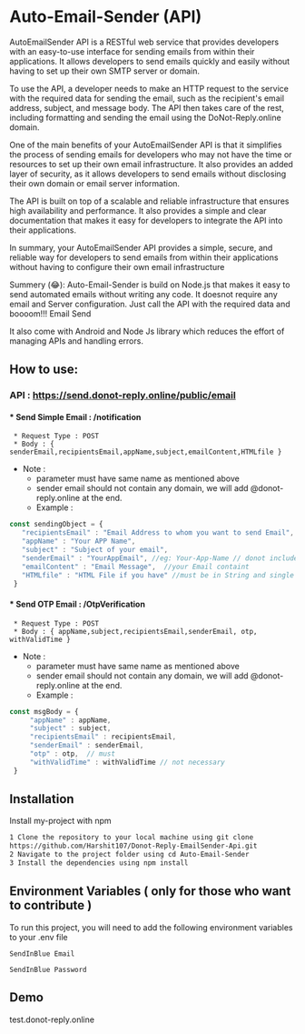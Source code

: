 
# Auto-Email-Sender (API)

AutoEmailSender API is a RESTful web service that provides developers with an easy-to-use interface for sending emails from within their applications. It allows developers to send emails quickly and easily without having to set up their own SMTP server or domain.

To use the API, a developer needs to make an HTTP request to the service with the required data for sending the email, such as the recipient's email address, subject, and message body. The API then takes care of the rest, including formatting and sending the email using the DoNot-Reply.online domain.

One of the main benefits of your AutoEmailSender API is that it simplifies the process of sending emails for developers who may not have the time or resources to set up their own email infrastructure. It also provides an added layer of security, as it allows developers to send emails without disclosing their own domain or email server information.

The API is built on top of a scalable and reliable infrastructure that ensures high availability and performance. It also provides a simple and clear documentation that makes it easy for developers to integrate the API into their applications.

In summary, your AutoEmailSender API provides a simple, secure, and reliable way for developers to send emails from within their applications without having to configure their own email infrastructure

Summery (😂):
Auto-Email-Sender is build on Node.js that makes it easy to send automated emails without writing any code. It doesnot require any email and Server configuration. Just call the API with the required data and boooom!!! Email Send 


It also come with Android and Node Js library which reduces the effort of managing APIs and handling errors.

## How to use:

### API  : https://send.donot-reply.online/public/email

  
  #### * Send Simple Email : /notification
  ```
   * Request Type : POST
   * Body : { senderEmail,recipientsEmail,appName,subject,emailContent,HTMLfile }
 ```
  * Note : 
    * parameter must have same name as mentioned above
    * sender email should not contain any domain, we will add @donot-reply.online at the end.
    * Example : 
   ``` JavaScript
   const sendingObject = {
      "recipientsEmail" : "Email Address to whom you want to send Email", //  use Array of String for multiple email
      "appName" : "Your APP Name", 
      "subject" : "Subject of your email",
      "senderEmail" : "YourAppEmail", //eg: Your-App-Name // donot include @donot-reply.online // no space or special char
      "emailContent" : "Email Message",  //your Email containt
      "HTMLfile" : "HTML File if you have" //must be in String and single html formate  
    } 
  ```
  
   
  #### * Send OTP Email : /OtpVerification
  ```
   * Request Type : POST
   * Body : { appName,subject,recipientsEmail,senderEmail, otp, withValidTime }
 ```
  * Note : 
    * parameter must have same name as mentioned above
    * sender email should not contain any domain, we will add @donot-reply.online at the end.
    * Example : 
   ``` JavaScript
  const msgBody = {
        "appName" : appName,
        "subject" : subject,
        "recipientsEmail" : recipientsEmail,
        "senderEmail" : senderEmail,
        "otp" : otp,  // must 
        "withValidTime" : withValidTime // not necessary 
    }
  ```

 

## Installation

Install my-project with npm

```bash
1 Clone the repository to your local machine using git clone
https://github.com/Harshit107/Donot-Reply-EmailSender-Api.git
2 Navigate to the project folder using cd Auto-Email-Sender
3 Install the dependencies using npm install
```
    
## Environment Variables ( only for those who want to contribute )

To run this project, you will need to add the following environment variables to your .env file

`SendInBlue Email`

`SendInBlue Password`



## Demo

test.donot-reply.online

